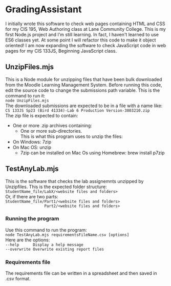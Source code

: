 # GradingAssistant
I initially wrote this software to check web pages containing HTML and CSS for my CIS 195, Web Authoring class at Lane Community College.
This is my first Node.js project and I'm still learning. In fact, I haven't learned to use ES6 classes yet. At some point I will refactor this code to make it object oriented!
I am now expanding the software to check JavaScript code in web pages for my CIS 133JS, Beginning JavaScript class.

## UnzipFiles.mjs
This is a Node module for unzipping files that have been bulk downloaded from the Moodle Learning Management System. 
Before running this code, edit the source code to change the submissions path variable.
This is the command to run it:  
`node UnzipFiles.mjs`  
The downloaded submissions are expected to be in a file with a name like: `CS 133JS Sp23 (Bird 41334)-Lab 6 Production Version-3803210.zip`  
The zip file is expected to contain:  
- One or more .zip archives containing:  
  - One or more sub-directories.  
This is what this program uses to unzip the files:  
- On Windows: 7zip  
- On Mac OS: unzip  
  - 7zip can be installed on Mac Os using Homebrew: brew install p7zip

## TestAnyLab.mjs
This is the software that checks the lab assignemnts unzipped by Unzipfiles. This is the expected folder structure:  
`StudentName_file/LabX/<website files and folders>`  
Or, if there are two parts:  
`StudentName_file/Part1/<website files and folders>`  
`                 Part2/<website files and folders>`  

 ### Running the program
 Use this command to run the program:  
`node TestAnyLab.mjs requirementsFileName.csv [options]`  
Here are the options:  
`--help      Display a help message`  
`--overwrite Overwrite existing report files`  

### Requirements file
The requirements file can be written in a spreadsheet and then saved in .csv format.


